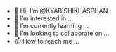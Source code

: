 - 👋 Hi, I’m @KYABISHIKI-ASPHAN
- 👀 I’m interested in ...
- 🌱 I’m currently learning ...
- 💞️ I’m looking to collaborate on ...
- 📫 How to reach me ...

<!---
KYABISHIKI-ASPHAN/KYABISHIKI-ASPHAN is a ✨ special ✨ repository because its `README.md` (this file) appears on your GitHub profile.
You can click the Preview link to take a look at your changes.
--->
